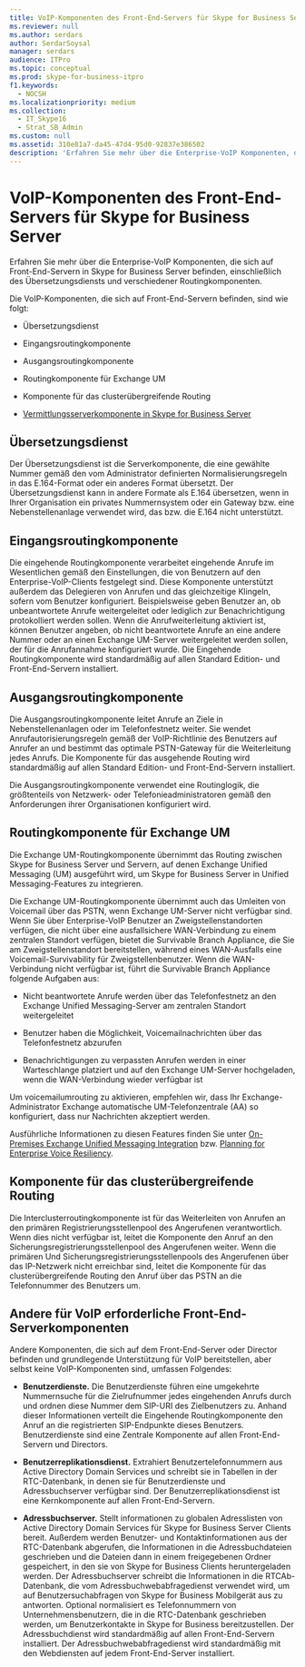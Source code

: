 ```yaml
---
title: VoIP-Komponenten des Front-End-Servers für Skype for Business Server
ms.reviewer: null
ms.author: serdars
author: SerdarSoysal
manager: serdars
audience: ITPro
ms.topic: conceptual
ms.prod: skype-for-business-itpro
f1.keywords:
  - NOCSH
ms.localizationpriority: medium
ms.collection:
  - IT_Skype16
  - Strat_SB_Admin
ms.custom: null
ms.assetid: 310e81a7-da45-47d4-95d0-92837e386502
description: 'Erfahren Sie mehr über die Enterprise-VoIP Komponenten, die sich auf Front-End-Servern in Skype for Business Server befinden, einschließlich des Übersetzungsdiensts und verschiedener Routingkomponenten.'
---
```


# <a name="front-end-server-voip-components-for-skype-for-business-server"></a>VoIP-Komponenten des Front-End-Servers für Skype for Business Server

Erfahren Sie mehr über die Enterprise-VoIP Komponenten, die sich auf Front-End-Servern in Skype for Business Server befinden, einschließlich des Übersetzungsdiensts und verschiedener Routingkomponenten.

Die VoIP-Komponenten, die sich auf Front-End-Servern befinden, sind wie folgt:

- Übersetzungsdienst

- Eingangsroutingkomponente

- Ausgangsroutingkomponente

- Routingkomponente für Exchange UM

- Komponente für das clusterübergreifende Routing

- [Vermittlungsserverkomponente in Skype for Business Server](mediation-server.md)

## <a name="translation-service"></a>Übersetzungsdienst

Der Übersetzungsdienst ist die Serverkomponente, die eine gewählte Nummer gemäß den vom Administrator definierten Normalisierungsregeln in das E.164-Format oder ein anderes Format übersetzt. Der Übersetzungsdienst kann in andere Formate als E.164 übersetzen, wenn in Ihrer Organisation ein privates Nummernsystem oder ein Gateway bzw. eine Nebenstellenanlage verwendet wird, das bzw. die E.164 nicht unterstützt.

## <a name="inbound-routing-component"></a>Eingangsroutingkomponente

Die eingehende Routingkomponente verarbeitet eingehende Anrufe im Wesentlichen gemäß den Einstellungen, die von Benutzern auf den Enterprise-VoIP-Clients festgelegt sind. Diese Komponente unterstützt außerdem das Delegieren von Anrufen und das gleichzeitige Klingeln, sofern vom Benutzer konfiguriert. Beispielsweise geben Benutzer an, ob unbeantwortete Anrufe weitergeleitet oder lediglich zur Benachrichtigung protokolliert werden sollen. Wenn die Anrufweiterleitung aktiviert ist, können Benutzer angeben, ob nicht beantwortete Anrufe an eine andere Nummer oder an einen Exchange UM-Server weitergeleitet werden sollen, der für die Anrufannahme konfiguriert wurde. Die Eingehende Routingkomponente wird standardmäßig auf allen Standard Edition- und Front-End-Servern installiert.

## <a name="outbound-routing-component"></a>Ausgangsroutingkomponente

Die Ausgangsroutingkomponente leitet Anrufe an Ziele in Nebenstellenanlagen oder im Telefonfestnetz weiter. Sie wendet Anrufautorisierungsregeln gemäß der VoIP-Richtlinie des Benutzers auf Anrufer an und bestimmt das optimale PSTN-Gateway für die Weiterleitung jedes Anrufs. Die Komponente für das ausgehende Routing wird standardmäßig auf allen Standard Edition- und Front-End-Servern installiert.

Die Ausgangsroutingkomponente verwendet eine Routinglogik, die größtenteils von Netzwerk- oder Telefonieadministratoren gemäß den Anforderungen ihrer Organisationen konfiguriert wird.

## <a name="exchange-um-routing-component"></a>Routingkomponente für Exchange UM

Die Exchange UM-Routingkomponente übernimmt das Routing zwischen Skype for Business Server und Servern, auf denen Exchange Unified Messaging (UM) ausgeführt wird, um Skype for Business Server in Unified Messaging-Features zu integrieren.

Die Exchange UM-Routingkomponente übernimmt auch das Umleiten von Voicemail über das PSTN, wenn Exchange UM-Server nicht verfügbar sind. Wenn Sie über Enterprise-VoIP Benutzer an Zweigstellenstandorten verfügen, die nicht über eine ausfallsichere WAN-Verbindung zu einem zentralen Standort verfügen, bietet die Survivable Branch Appliance, die Sie am Zweigstellenstandort bereitstellen, während eines WAN-Ausfalls eine Voicemail-Survivability für Zweigstellenbenutzer. Wenn die WAN-Verbindung nicht verfügbar ist, führt die Survivable Branch Appliance folgende Aufgaben aus:

- Nicht beantwortete Anrufe werden über das Telefonfestnetz an den Exchange Unified Messaging-Server am zentralen Standort weitergeleitet

- Benutzer haben die Möglichkeit, Voicemailnachrichten über das Telefonfestnetz abzurufen

- Benachrichtigungen zu verpassten Anrufen werden in einer Warteschlange platziert und auf den Exchange UM-Server hochgeladen, wenn die WAN-Verbindung wieder verfügbar ist

Um voicemailumrouting zu aktivieren, empfehlen wir, dass Ihr Exchange-Administrator Exchange automatische UM-Telefonzentrale (AA) so konfiguriert, dass nur Nachrichten akzeptiert werden.

Ausführliche Informationen zu diesen Features finden Sie unter [On-Premises Exchange Unified Messaging Integration](/previous-versions/office/lync-server-2013/lync-server-2013-planning-for-exchange-unified-messaging-integration) bzw. [Planning for Enterprise Voice Resiliency](/previous-versions/office/lync-server-2013/lync-server-2013-planning-for-enterprise-voice-resiliency).

## <a name="intercluster-routing-component"></a>Komponente für das clusterübergreifende Routing

Die Interclusterroutingkomponente ist für das Weiterleiten von Anrufen an den primären Registrierungsstellenpool des Angerufenen verantwortlich. Wenn dies nicht verfügbar ist, leitet die Komponente den Anruf an den Sicherungsregistrierungsstellenpool des Angerufenen weiter. Wenn die primären Und Sicherungsregistrierungsstellenpools des Angerufenen über das IP-Netzwerk nicht erreichbar sind, leitet die Komponente für das clusterübergreifende Routing den Anruf über das PSTN an die Telefonnummer des Benutzers um.

## <a name="other-front-end-server-components-required-for-voip"></a>Andere für VoIP erforderliche Front-End-Serverkomponenten

Andere Komponenten, die sich auf dem Front-End-Server oder Director befinden und grundlegende Unterstützung für VoIP bereitstellen, aber selbst keine VoIP-Komponenten sind, umfassen Folgendes:

- **Benutzerdienste.** Die Benutzerdienste führen eine umgekehrte Nummernsuche für die Zielrufnummer jedes eingehenden Anrufs durch und ordnen diese Nummer dem SIP-URI des Zielbenutzers zu. Anhand dieser Informationen verteilt die Eingehende Routingkomponente den Anruf an die registrierten SIP-Endpunkte dieses Benutzers. Benutzerdienste sind eine Zentrale Komponente auf allen Front-End-Servern und Directors.

- **Benutzerreplikationsdienst.** Extrahiert Benutzertelefonnummern aus Active Directory Domain Services und schreibt sie in Tabellen in der RTC-Datenbank, in denen sie für Benutzerdienste und Adressbuchserver verfügbar sind. Der Benutzerreplikationsdienst ist eine Kernkomponente auf allen Front-End-Servern.

- **Adressbuchserver.** Stellt informationen zu globalen Adresslisten von Active Directory Domain Services für Skype for Business Server Clients bereit. Außerdem werden Benutzer- und Kontaktinformationen aus der RTC-Datenbank abgerufen, die Informationen in die Adressbuchdateien geschrieben und die Dateien dann in einem freigegebenen Ordner gespeichert, in den sie von Skype for Business Clients heruntergeladen werden. Der Adressbuchserver schreibt die Informationen in die RTCAb-Datenbank, die vom Adressbuchwebabfragedienst verwendet wird, um auf Benutzersuchabfragen von Skype for Business Mobilgerät aus zu antworten. Optional normalisiert es Telefonnummern von Unternehmensbenutzern, die in die RTC-Datenbank geschrieben werden, um Benutzerkontakte in Skype for Business bereitzustellen. Der Adressbuchdienst wird standardmäßig auf allen Front-End-Servern installiert. Der Adressbuchwebabfragedienst wird standardmäßig mit den Webdiensten auf jedem Front-End-Server installiert.